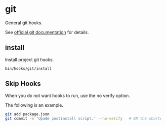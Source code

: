 # git

General git hooks.

See [official git documentation](https://git-scm.com/docs/githooks) for details.

## install

Install project git hooks.

```shell
bin/hooks/git/install
```

## Skip Hooks

When you do not want hooks to run, use the no verify option.

The following is an example.

```sh
git add package.json
git commit -m 'Upade postinstall script.' --no-verify   # OR the shorter: -n
```
